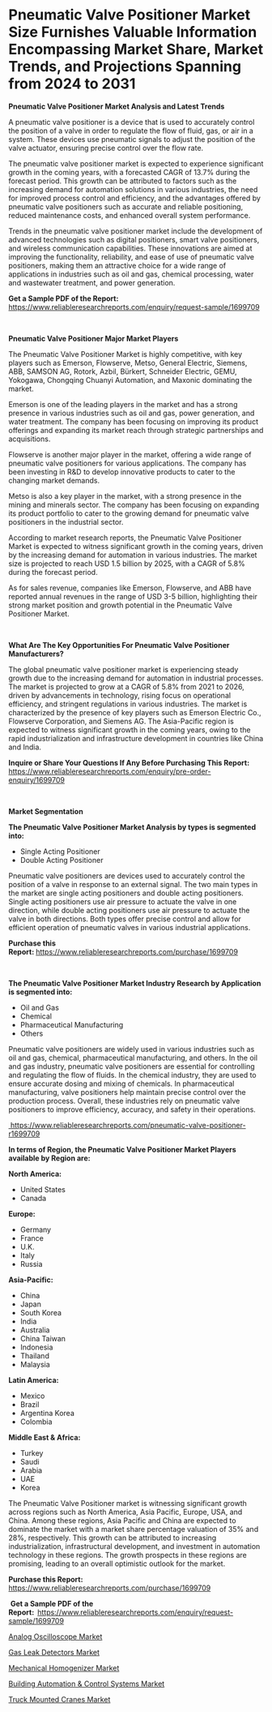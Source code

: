 <p><h1>Pneumatic Valve Positioner Market Size Furnishes Valuable Information Encompassing Market Share, Market Trends, and Projections Spanning from 2024 to 2031</h1></p><p><strong>Pneumatic Valve Positioner Market Analysis and Latest Trends</strong></p>
<p><p>A pneumatic valve positioner is a device that is used to accurately control the position of a valve in order to regulate the flow of fluid, gas, or air in a system. These devices use pneumatic signals to adjust the position of the valve actuator, ensuring precise control over the flow rate.</p><p>The pneumatic valve positioner market is expected to experience significant growth in the coming years, with a forecasted CAGR of 13.7% during the forecast period. This growth can be attributed to factors such as the increasing demand for automation solutions in various industries, the need for improved process control and efficiency, and the advantages offered by pneumatic valve positioners such as accurate and reliable positioning, reduced maintenance costs, and enhanced overall system performance.</p><p>Trends in the pneumatic valve positioner market include the development of advanced technologies such as digital positioners, smart valve positioners, and wireless communication capabilities. These innovations are aimed at improving the functionality, reliability, and ease of use of pneumatic valve positioners, making them an attractive choice for a wide range of applications in industries such as oil and gas, chemical processing, water and wastewater treatment, and power generation.</p></p>
<p><strong>Get a Sample PDF of the Report:&nbsp;</strong> <a href="https://www.reliableresearchreports.com/enquiry/request-sample/1699709">https://www.reliableresearchreports.com/enquiry/request-sample/1699709</a></p>
<p>&nbsp;</p>
<p><strong>Pneumatic Valve Positioner Major Market Players</strong></p>
<p><p>The Pneumatic Valve Positioner Market is highly competitive, with key players such as Emerson, Flowserve, Metso, General Electric, Siemens, ABB, SAMSON AG, Rotork, Azbil, Bürkert, Schneider Electric, GEMU, Yokogawa, Chongqing Chuanyi Automation, and Maxonic dominating the market.</p><p>Emerson is one of the leading players in the market and has a strong presence in various industries such as oil and gas, power generation, and water treatment. The company has been focusing on improving its product offerings and expanding its market reach through strategic partnerships and acquisitions.</p><p>Flowserve is another major player in the market, offering a wide range of pneumatic valve positioners for various applications. The company has been investing in R&D to develop innovative products to cater to the changing market demands.</p><p>Metso is also a key player in the market, with a strong presence in the mining and minerals sector. The company has been focusing on expanding its product portfolio to cater to the growing demand for pneumatic valve positioners in the industrial sector.</p><p>According to market research reports, the Pneumatic Valve Positioner Market is expected to witness significant growth in the coming years, driven by the increasing demand for automation in various industries. The market size is projected to reach USD 1.5 billion by 2025, with a CAGR of 5.8% during the forecast period.</p><p>As for sales revenue, companies like Emerson, Flowserve, and ABB have reported annual revenues in the range of USD 3-5 billion, highlighting their strong market position and growth potential in the Pneumatic Valve Positioner Market.</p></p>
<p>&nbsp;</p>
<p><strong>What Are The Key Opportunities For Pneumatic Valve Positioner Manufacturers?</strong></p>
<p><p>The global pneumatic valve positioner market is experiencing steady growth due to the increasing demand for automation in industrial processes. The market is projected to grow at a CAGR of 5.8% from 2021 to 2026, driven by advancements in technology, rising focus on operational efficiency, and stringent regulations in various industries. The market is characterized by the presence of key players such as Emerson Electric Co., Flowserve Corporation, and Siemens AG. The Asia-Pacific region is expected to witness significant growth in the coming years, owing to the rapid industrialization and infrastructure development in countries like China and India.</p></p>
<p><strong>Inquire or Share Your Questions If Any Before Purchasing This Report:</strong> <a href="https://www.reliableresearchreports.com/enquiry/pre-order-enquiry/1699709">https://www.reliableresearchreports.com/enquiry/pre-order-enquiry/1699709</a></p>
<p>&nbsp;</p>
<p><strong>Market Segmentation</strong></p>
<p><strong>The Pneumatic Valve Positioner Market Analysis by types is segmented into:</strong></p>
<p><ul><li>Single Acting Positioner</li><li>Double Acting Positioner</li></ul></p>
<p><p>Pneumatic valve positioners are devices used to accurately control the position of a valve in response to an external signal. The two main types in the market are single acting positioners and double acting positioners. Single acting positioners use air pressure to actuate the valve in one direction, while double acting positioners use air pressure to actuate the valve in both directions. Both types offer precise control and allow for efficient operation of pneumatic valves in various industrial applications. </p></p>
<p><strong>Purchase this Report:&nbsp;</strong><a href="https://www.reliableresearchreports.com/purchase/1699709">https://www.reliableresearchreports.com/purchase/1699709</a></p>
<p>&nbsp;</p>
<p><strong>The Pneumatic Valve Positioner Market Industry Research by Application is segmented into:</strong></p>
<p><ul><li>Oil and Gas</li><li>Chemical</li><li>Pharmaceutical Manufacturing</li><li>Others</li></ul></p>
<p><p>Pneumatic valve positioners are widely used in various industries such as oil and gas, chemical, pharmaceutical manufacturing, and others. In the oil and gas industry, pneumatic valve positioners are essential for controlling and regulating the flow of fluids. In the chemical industry, they are used to ensure accurate dosing and mixing of chemicals. In pharmaceutical manufacturing, valve positioners help maintain precise control over the production process. Overall, these industries rely on pneumatic valve positioners to improve efficiency, accuracy, and safety in their operations.</p></p>
<p><a href="https://www.reliableresearchreports.com/pneumatic-valve-positioner-r1699709">&nbsp;https://www.reliableresearchreports.com/pneumatic-valve-positioner-r1699709</a></p>
<p><strong>In terms of Region, the Pneumatic Valve Positioner Market Players available by Region are:</strong></p>
<p>
    <p> <strong> North America: </strong>
        <ul>
            <li>United States</li>
            <li>Canada</li>
        </ul>
        </p> 
    <p> <strong> Europe: </strong>
        <ul>
            <li>Germany</li>
            <li>France</li>
            <li>U.K.</li>
            <li>Italy</li>
            <li>Russia</li>
        </ul>
        </p> 
    <p> <strong> Asia-Pacific: </strong>
        <ul>
            <li>China</li>
            <li>Japan</li>
            <li>South Korea</li>
            <li>India</li>
            <li>Australia</li>
            <li>China Taiwan</li>
            <li>Indonesia</li>
            <li>Thailand</li>
            <li>Malaysia</li>
        </ul>
        </p> 
    <p> <strong> Latin America: </strong>
        <ul>
            <li>Mexico</li>
            <li>Brazil</li>
            <li>Argentina Korea</li>
            <li>Colombia</li>
        </ul>
        </p> 
    <p> <strong> Middle East & Africa: </strong>
        <ul>
            <li>Turkey</li>
            <li>Saudi</li>
            <li>Arabia</li>
            <li>UAE</li>
            <li>Korea</li>
        </ul>
    </p>
    </p>
<p><p>The Pneumatic Valve Positioner market is witnessing significant growth across regions such as North America, Asia Pacific, Europe, USA, and China. Among these regions, Asia Pacific and China are expected to dominate the market with a market share percentage valuation of 35% and 28%, respectively. This growth can be attributed to increasing industrialization, infrastructural development, and investment in automation technology in these regions. The growth prospects in these regions are promising, leading to an overall optimistic outlook for the market.</p></p>
<p><strong>Purchase this Report: </strong><a href="https://www.reliableresearchreports.com/purchase/1699709">https://www.reliableresearchreports.com/purchase/1699709</a></p>
<p>&nbsp;<strong>Get a Sample PDF of the Report:&nbsp;&nbsp;</strong><a href="https://www.reliableresearchreports.com/enquiry/request-sample/1699709">https://www.reliableresearchreports.com/enquiry/request-sample/1699709</a></p>
<p><strong></strong></p>
<p><p><a href="https://github.com/waylose1223/Market-Research-Report-List-2/blob/main/analog-oscilloscope-market.md">Analog Oscilloscope Market</a></p><p><a href="https://github.com/prosalinda88/Market-Research-Report-List-5/blob/main/gas-leak-detectors-market.md">Gas Leak Detectors Market</a></p><p><a href="https://github.com/NorbertYates/Market-Research-Report-List-6/blob/main/mechanical-homogenizer-market.md">Mechanical Homogenizer Market</a></p><p><a href="https://github.com/hzxpgedq27/Market-Research-Report-List-1/blob/main/building-automation-control-systems-market.md">Building Automation & Control Systems Market</a></p><p><a href="https://github.com/mdinislamsheik/Market-Research-Report-List-1/blob/main/truck-mounted-cranes-market.md">Truck Mounted Cranes Market</a></p></p>